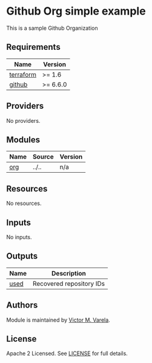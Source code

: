 # Github Org simple example

This is a sample Github Organization

<!-- BEGIN_TF_DOCS -->
## Requirements

| Name | Version |
|------|---------|
| <a name="requirement_terraform"></a> [terraform](#requirement\_terraform) | >= 1.6 |
| <a name="requirement_github"></a> [github](#requirement\_github) | >= 6.6.0 |

## Providers

No providers.

## Modules

| Name | Source | Version |
|------|--------|---------|
| <a name="module_org"></a> [org](#module\_org) | ../.. | n/a |

## Resources

No resources.

## Inputs

No inputs.

## Outputs

| Name | Description |
|------|-------------|
| <a name="output_used"></a> [used](#output\_used) | Recovered repository IDs |
<!-- END_TF_DOCS -->

## Authors

Module is maintained by [Victor M. Varela](https://github.com/vmvarela).

## License

Apache 2 Licensed. See [LICENSE](https://github.com/vmvarela/terraform-github-org/tree/master/LICENSE) for full details.
